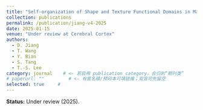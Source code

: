 ```yaml
---
title: "Self-organization of Shape and Texture Functional Domains in Macaque V4"
collection: publications
permalink: /publication/jiang-v4-2025
date: 2025-01-15
venue: "Under review at Cerebral Cortex"
authors:
  - D. Jiang
  - T. Wang
  - Y. Bian
  - S. Tang
  - T.-S. Lee
category: journal    # <- 若启用 publication_category，会归到“期刊类”
# paperurl: ""         # <- 有匿名稿/预印本可填链接；双盲可先留空
selected: true     # 
---
```


**Status:** Under review (2025).
